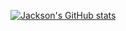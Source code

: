 [![Jackson's GitHub stats](https://github-readme-stats.vercel.app/api?username=Jackson)](https://github.com/anuraghazra/github-readme-stats)
